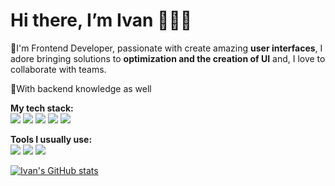 # Hi there, I’m Ivan 👋👨‍💻

💚I'm Frontend Developer, passionate with create amazing **user interfaces**, I adore bringing solutions to **optimization and the creation of UI** and, I love to collaborate with teams.

👀With backend knowledge as well

**My tech stack:**  
<img src="https://img.shields.io/badge/React-20232A?style=for-the-badge&logo=react&logoColor=61DAFB" />
<img src="https://img.shields.io/badge/Sass-CC6699?style=for-the-badge&logo=sass&logoColor=white" />
<img src="https://img.shields.io/badge/Node.js-339933?style=for-the-badge&logo=nodedotjs&logoColor=white" />
<img src="https://img.shields.io/badge/Express.js-000000?style=for-the-badge&logo=express&logoColor=white" />
<img src="https://img.shields.io/badge/PostgreSQL-316192?style=for-the-badge&logo=postgresql&logoColor=white"/>

**Tools I usually use:**  
  <img src="https://img.shields.io/badge/GIT-E44C30?style=for-the-badge&logo=git&logoColor=white"/>
  <img src="https://img.shields.io/badge/Ubuntu-E95420?style=for-the-badge&logo=ubuntu&logoColor=white"/>
  <img src="https://img.shields.io/badge/Docker-2CA5E0?style=for-the-badge&logo=docker&logoColor=white"/>
 

[![Ivan's GitHub stats](https://github-readme-stats.vercel.app/api?username=areyouivan)](https://github.com/areyouivan/)

<!---
AreYouIvan/AreYouIvan is a ✨ special ✨ repository because its `README.md` (this file) appears on your GitHub profile.
You can click the Preview link to take a look at your changes.
--->
